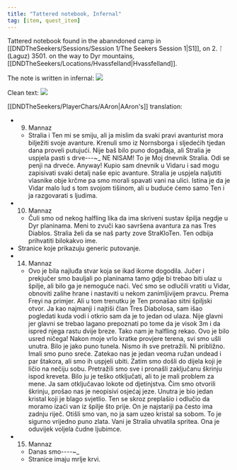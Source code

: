 ```yaml
---
title: "Tattered notebook, Infernal"
tag: [item, quest_item]
---
```


Tattered notebook found in the abanndoned camp in [[DNDTheSeekers/Sessions/Session 1/The Seekers Session 1|S1]], on 2. ᛚ (Laguz) 3501. on the way to Dyr mountains, [[DNDTheSeekers/Locations/Hvassfelland|Hvassfelland]]. 

The note is written in infernal: 
![ ](DNDTheSeekers/images/tatterednotebookAIfinal.jpeg)

Clean text: 
![ ](DNDTheSeekers/images/infernaltatteredclean.png)

[[DNDTheSeekers/PlayerChars/AAron|AAron's]] translation: 
- 9. Mannaz
	- Stralia i Ten mi se smiju, ali ja mislim da svaki pravi avanturist mora bilježiti svoje avanture.
	  Krenuli smo iz Nornsborga i sljedećih tjedan dana proveli putujući. Nije baš bilo puno događaja, ali Stralia je uspjela pasti s drve---~_ NE NISAM! To je Moj dnevnik Stralia. Odi se penji na drveće.
	  Anyway! Kupio sam dnevnik u Vidaru i sad mogu zapisivati svaki detalj naše epic avanture.
	  Stralia je uspjela naljutiti vlasnike obje krčme pa smo morali spavati vani na ulici. Istina je da je Vidar malo lud s tom svojom tišinom, ali u buduće ćemo samo Ten i ja razgovarati s ljudima.
- 10. Mannaz
	- Čuli smo od nekog halfling lika da ima skriveni sustav špilja negdje u Dyr planinama. Meni to zvuči kao savršena avantura za nas Tres Diablos. Stralia želi da se naš party zove StraKloTen. Ten odbija prihvatiti bilokakvo ime.
- Stranice koje prikazuju generic putovanje.
- 14. Mannaz
	- Ovo je bila najluđa stvar koja se ikad ikome dogodila.
	  Jučer i prekjučer smo bauljali po planinama tamo gdje bi trebao biti ulaz u špilje, ali bilo ga je nemoguće naći. Već smo se odlučili vratiti u Vidar, obnoviti zalihe hrane i nastaviti u nekom zanimljivijem pravcu. Prema Freyi na primjer. Ali u tom trenutku je Ten pronašao sitni špiljski otvor. Ja kao najmanji i najtiši član Tres Diabolosa, sam išao pogledati kuda vodi i otkrio sam da je to jedan od ulaza. Nije glavni jer glavni se trebao lagano prepoznati po tome da je visok 3m i da ispred njega rastu dvije breze. Tako nam je halfling rekao. Ovo je bilo usred ničega!
	  Nakon moje vrlo kratke provjere terena, svi smo ušli unutra. Bilo je jako puno tunela. Nismo ih sve pretražili. Ni približno. Imali smo puno sreće. Zatekao nas je jedan veoma ružan undead i par štakora, ali smo ih uspjeli ubiti.
	  Zatim smo došli do dijela koji je ličio na nečiju sobu. Pretražili smo sve i pronašli zaključanu škrinju ispod kreveta. Bilo ju je teško otključati, ali to je mali problem za mene. Ja sam otključavao lokote od djetinjstva. Čim smo otvorili škrinju, prošao nas je neopisivi osjećaj jeze. Unutra je bio jedan kristal koji je blago svjetlio. Ten se skroz preplašio i odlučio da moramo izaći van iz špilje što prije. On je najstariji pa često ima zadnju riječ. Otišli smo van, no ja sam uzeo kristal sa sobom. To je sigurno vrijedno puno zlata.
	  Vani je Stralia uhvatila spritea. Ona je oduvijek voljela čudne ljubimce.
- 15. Mannaz
	- Danas smo----~_
	- Stranice imaju mrlje krvi.